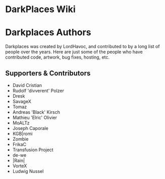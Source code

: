 DarkPlaces Wiki
===============

Darkplaces Authors
==================

Darkplaces was created by LordHavoc, and contributed to by a long list of people over the years. Here are just some of the people who have contributed code, artwork, bug fixes, hosting, etc.

Supporters & Contributors
-------------------------

-   David Cristian
-   Rudolf 'divverent' Polzer
-   Dresk
-   SavageX
-   Tomaz
-   Andreas 'Black' Kirsch
-   Mathieu 'Elric' Olivier
-   MoALTz
-   Joseph Caporale
-   KGB|romi
-   Zombie
-   FrikaC
-   Transfusion Project
-   de-we
-   |Rain|
-   VorteX
-   Ludwig Nussel
